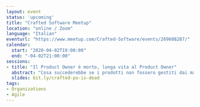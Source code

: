 ```yaml
---
layout: event
status: 'upcoming'
title: "Crafted Software Meetup"
location: "online / Zoom"
language: "Italian"
eventurl: "https://www.meetup.com/Crafted-Software/events/269688287/"
calendar:
  start: "2020-04-02T19:00:00"
  end: "-04-02T21:00:00"
sessions:
- title: "Il Product Owner è morto, lunga vita al Product Owner"
  abstract: "Cosa succederebbe se i prodotti non fossero gestiti dai manager? O addirittura, cosa se i manager non ci fossero proprio? Chi si prenderebbe la responsabilità di definire la priorità nel backlog? In Particular Software non c’è una struttura gerarchica. La gestione dei prodotti, intesa come vera e propria product ownership, è responsabilità di tutti. Sembra quasi che gli internati siano anche i gestori del manicomio. Non è proprio distante dalla realtà. Oggigiorno sempre più aziende si stanno orientando verso strutture organizzative flessibili. Che cosa si può fare per abilitare chiunque a prendere decisioni a qualsiasi livello? C’è un modo per condividere il processo decisionale? Guarderemo come è strutturata Particular Software al fine di abilitare tutto ciò. Analizzeremo come vengono risolti i problemi e quali processi e strumenti utilizziamo per prendere decisioni. Tutto senza infermieri, ooops, senza manager."
  slides: bit.ly/crafted-po-is-dead
tags:
- Organizations
- Agile
---
```


